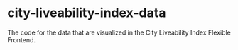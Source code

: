 # city-liveability-index-data
The code for the data that are visualized in the City Liveability Index Flexible Frontend. 
